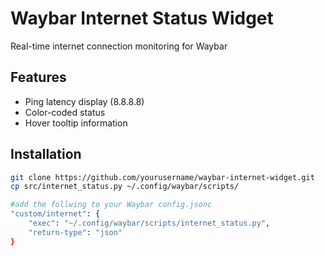 # Waybar Internet Status Widget

Real-time internet connection monitoring for Waybar

## Features
- Ping latency display (8.8.8.8)
- Color-coded status
- Hover tooltip information

## Installation
```bash
git clone https://github.com/yourusername/waybar-internet-widget.git
cp src/internet_status.py ~/.config/waybar/scripts/

#add the follwing to your Waybar config.jsonc
"custom/internet": {
    "exec": "~/.config/waybar/scripts/internet_status.py",
    "return-type": "json"
}
